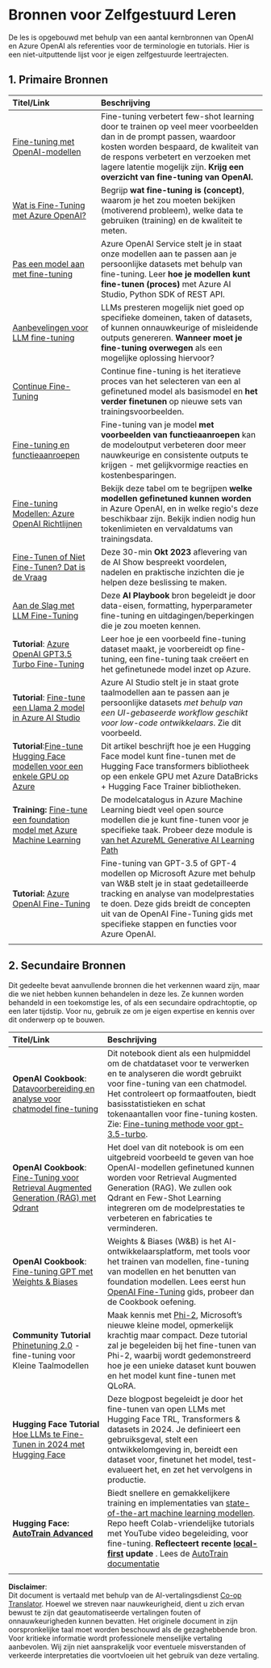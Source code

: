 <!--
CO_OP_TRANSLATOR_METADATA:
{
  "original_hash": "c2f423d1402f71ca3869ec135bb77d16",
  "translation_date": "2025-05-20T08:43:39+00:00",
  "source_file": "18-fine-tuning/RESOURCES.md",
  "language_code": "nl"
}
-->
# Bronnen voor Zelfgestuurd Leren

De les is opgebouwd met behulp van een aantal kernbronnen van OpenAI en Azure OpenAI als referenties voor de terminologie en tutorials. Hier is een niet-uitputtende lijst voor je eigen zelfgestuurde leertrajecten.

## 1. Primaire Bronnen

| Titel/Link                                                                                                                                                                                                                   | Beschrijving                                                                                                                                                                                                                                                                                                                   |
| :--------------------------------------------------------------------------------------------------------------------------------------------------------------------------------------------------------------------------- | :---------------------------------------------------------------------------------------------------------------------------------------------------------------------------------------------------------------------------------------------------------------------------------------------------------------------------- |
| [Fine-tuning met OpenAI-modellen](https://platform.openai.com/docs/guides/fine-tuning?WT.mc_id=academic-105485-koreyst)                                                                                                       | Fine-tuning verbetert few-shot learning door te trainen op veel meer voorbeelden dan in de prompt passen, waardoor kosten worden bespaard, de kwaliteit van de respons verbetert en verzoeken met lagere latentie mogelijk zijn. **Krijg een overzicht van fine-tuning van OpenAI.**                                                                                    |
| [Wat is Fine-Tuning met Azure OpenAI?](https://learn.microsoft.com/azure/ai-services/openai/concepts/fine-tuning-considerations#what-is-fine-tuning-with-azure-openai?WT.mc_id=academic-105485-koreyst)                   | Begrijp **wat fine-tuning is (concept)**, waarom je het zou moeten bekijken (motiverend probleem), welke data te gebruiken (training) en de kwaliteit te meten.                                                                                                                                                                           |
| [Pas een model aan met fine-tuning](https://learn.microsoft.com/azure/ai-services/openai/how-to/fine-tuning?tabs=turbo%2Cpython&pivots=programming-language-studio#continuous-fine-tuning?WT.mc_id=academic-105485-koreyst) | Azure OpenAI Service stelt je in staat onze modellen aan te passen aan je persoonlijke datasets met behulp van fine-tuning. Leer **hoe je modellen kunt fine-tunen (proces)** met Azure AI Studio, Python SDK of REST API.                                                                                                                                |
| [Aanbevelingen voor LLM fine-tuning](https://learn.microsoft.com/ai/playbook/technology-guidance/generative-ai/working-with-llms/fine-tuning-recommend?WT.mc_id=academic-105485-koreyst)                                    | LLMs presteren mogelijk niet goed op specifieke domeinen, taken of datasets, of kunnen onnauwkeurige of misleidende outputs genereren. **Wanneer moet je fine-tuning overwegen** als een mogelijke oplossing hiervoor?                                                                                                                                  |
| [Continue Fine-Tuning](https://learn.microsoft.com/azure/ai-services/openai/how-to/fine-tuning?tabs=turbo%2Cpython&pivots=programming-language-studio#continuous-fine-tuning?WT.mc_id=academic-105485-koreyst)             | Continue fine-tuning is het iteratieve proces van het selecteren van een al gefinetuned model als basismodel en **het verder finetunen** op nieuwe sets van trainingsvoorbeelden.                                                                                                                                                     |
| [Fine-tuning en functieaanroepen](https://learn.microsoft.com/azure/ai-services/openai/how-to/fine-tuning-functions?WT.mc_id=academic-105485-koreyst)                                                                       | Fine-tuning van je model **met voorbeelden van functieaanroepen** kan de modeloutput verbeteren door meer nauwkeurige en consistente outputs te krijgen - met gelijkvormige reacties en kostenbesparingen.                                                                                                                                        |
| [Fine-tuning Modellen: Azure OpenAI Richtlijnen](https://learn.microsoft.com/azure/ai-services/openai/concepts/models#fine-tuning-models?WT.mc_id=academic-105485-koreyst)                                                        | Bekijk deze tabel om te begrijpen **welke modellen gefinetuned kunnen worden** in Azure OpenAI, en in welke regio's deze beschikbaar zijn. Bekijk indien nodig hun tokenlimieten en vervaldatums van trainingsdata.                                                                                                                            |
| [Fine-Tunen of Niet Fine-Tunen? Dat is de Vraag](https://learn.microsoft.com/shows/ai-show/to-fine-tune-or-not-fine-tune-that-is-the-question?WT.mc_id=academic-105485-koreyst)                                      | Deze 30-min **Okt 2023** aflevering van de AI Show bespreekt voordelen, nadelen en praktische inzichten die je helpen deze beslissing te maken.                                                                                                                                                                                        |
| [Aan de Slag met LLM Fine-Tuning](https://learn.microsoft.com/ai/playbook/technology-guidance/generative-ai/working-with-llms/fine-tuning-recommend?WT.mc_id=academic-105485-koreyst)                                             | Deze **AI Playbook** bron begeleidt je door data-eisen, formatting, hyperparameter fine-tuning en uitdagingen/beperkingen die je zou moeten kennen.                                                                                                                                                                         |
| **Tutorial**: [Azure OpenAI GPT3.5 Turbo Fine-Tuning](https://learn.microsoft.com/azure/ai-services/openai/tutorials/fine-tune?tabs=python%2Ccommand-line?WT.mc_id=academic-105485-koreyst)                                  | Leer hoe je een voorbeeld fine-tuning dataset maakt, je voorbereidt op fine-tuning, een fine-tuning taak creëert en het gefinetunede model inzet op Azure.                                                                                                                                                                                    |
| **Tutorial**: [Fine-tune een Llama 2 model in Azure AI Studio](https://learn.microsoft.com/azure/ai-studio/how-to/fine-tune-model-llama?WT.mc_id=academic-105485-koreyst)                                                      | Azure AI Studio stelt je in staat grote taalmodellen aan te passen aan je persoonlijke datasets _met behulp van een UI-gebaseerde workflow geschikt voor low-code ontwikkelaars_. Zie dit voorbeeld.                                                                                                                                                               |
| **Tutorial**:[Fine-tune Hugging Face modellen voor een enkele GPU op Azure](https://learn.microsoft.com/azure/databricks/machine-learning/train-model/huggingface/fine-tune-model?WT.mc_id=academic-105485-koreyst)               | Dit artikel beschrijft hoe je een Hugging Face model kunt fine-tunen met de Hugging Face transformers bibliotheek op een enkele GPU met Azure DataBricks + Hugging Face Trainer bibliotheken.                                                                                                                                                |
| **Training:** [Fine-tune een foundation model met Azure Machine Learning](https://learn.microsoft.com/training/modules/finetune-foundation-model-with-azure-machine-learning/?WT.mc_id=academic-105485-koreyst)         | De modelcatalogus in Azure Machine Learning biedt veel open source modellen die je kunt fine-tunen voor je specifieke taak. Probeer deze module is [van het AzureML Generative AI Learning Path](https://learn.microsoft.com/training/paths/work-with-generative-models-azure-machine-learning/?WT.mc_id=academic-105485-koreyst) |
| **Tutorial:** [Azure OpenAI Fine-Tuning](https://docs.wandb.ai/guides/integrations/azure-openai-fine-tuning?WT.mc_id=academic-105485-koreyst)                                                                                | Fine-tuning van GPT-3.5 of GPT-4 modellen op Microsoft Azure met behulp van W&B stelt je in staat gedetailleerde tracking en analyse van modelprestaties te doen. Deze gids breidt de concepten uit van de OpenAI Fine-Tuning gids met specifieke stappen en functies voor Azure OpenAI.                                                                         |
|                                                                                                                                                                                                                              |                                                                                                                                                                                                                                                                                                                               |

## 2. Secundaire Bronnen

Dit gedeelte bevat aanvullende bronnen die het verkennen waard zijn, maar die we niet hebben kunnen behandelen in deze les. Ze kunnen worden behandeld in een toekomstige les, of als een secundaire opdrachtoptie, op een later tijdstip. Voor nu, gebruik ze om je eigen expertise en kennis over dit onderwerp op te bouwen.

| Titel/Link                                                                                                                                                                                                            | Beschrijving                                                                                                                                                                                                                                                                                                                                                                                                                                                                                                                 |
| :-------------------------------------------------------------------------------------------------------------------------------------------------------------------------------------------------------------------- | :-------------------------------------------------------------------------------------------------------------------------------------------------------------------------------------------------------------------------------------------------------------------------------------------------------------------------------------------------------------------------------------------------------------------------------------------------------------------------------------------------------------------------- |
| **OpenAI Cookbook**: [Datavoorbereiding en analyse voor chatmodel fine-tuning](https://cookbook.openai.com/examples/chat_finetuning_data_prep?WT.mc_id=academic-105485-koreyst)                                      | Dit notebook dient als een hulpmiddel om de chatdataset voor te verwerken en te analyseren die wordt gebruikt voor fine-tuning van een chatmodel. Het controleert op formaatfouten, biedt basisstatistieken en schat tokenaantallen voor fine-tuning kosten. Zie: [Fine-tuning methode voor gpt-3.5-turbo](https://platform.openai.com/docs/guides/fine-tuning?WT.mc_id=academic-105485-koreyst).                                                                                                                                                                   |
| **OpenAI Cookbook**: [Fine-Tuning voor Retrieval Augmented Generation (RAG) met Qdrant](https://cookbook.openai.com/examples/fine-tuned_qa/ft_retrieval_augmented_generation_qdrant?WT.mc_id=academic-105485-koreyst) | Het doel van dit notebook is om een uitgebreid voorbeeld te geven van hoe OpenAI-modellen gefinetuned kunnen worden voor Retrieval Augmented Generation (RAG). We zullen ook Qdrant en Few-Shot Learning integreren om de modelprestaties te verbeteren en fabricaties te verminderen.                                                                                                                                                                                                                                                                |
| **OpenAI Cookbook**: [Fine-tuning GPT met Weights & Biases](https://cookbook.openai.com/examples/third_party/gpt_finetuning_with_wandb?WT.mc_id=academic-105485-koreyst)                                             | Weights & Biases (W&B) is het AI-ontwikkelaarsplatform, met tools voor het trainen van modellen, fine-tuning van modellen en het benutten van foundation modellen. Lees eerst hun [OpenAI Fine-Tuning](https://docs.wandb.ai/guides/integrations/openai-fine-tuning/?WT.mc_id=academic-105485-koreyst) gids, probeer dan de Cookbook oefening.                                                                                                                                                                                                                  |
| **Community Tutorial** [Phinetuning 2.0](https://huggingface.co/blog/g-ronimo/phinetuning?WT.mc_id=academic-105485-koreyst) - fine-tuning voor Kleine Taalmodellen                                                   | Maak kennis met [Phi-2](https://www.microsoft.com/research/blog/phi-2-the-surprising-power-of-small-language-models/?WT.mc_id=academic-105485-koreyst), Microsoft’s nieuwe kleine model, opmerkelijk krachtig maar compact. Deze tutorial zal je begeleiden bij het fine-tunen van Phi-2, waarbij wordt gedemonstreerd hoe je een unieke dataset kunt bouwen en het model kunt fine-tunen met QLoRA.                                                                                                                                                                       |
| **Hugging Face Tutorial** [Hoe LLMs te Fine-Tunen in 2024 met Hugging Face](https://www.philschmid.de/fine-tune-llms-in-2024-with-trl?WT.mc_id=academic-105485-koreyst)                                               | Deze blogpost begeleidt je door het fine-tunen van open LLMs met Hugging Face TRL, Transformers & datasets in 2024. Je definieert een gebruiksgeval, stelt een ontwikkelomgeving in, bereidt een dataset voor, finetunet het model, test-evalueert het, en zet het vervolgens in productie.                                                                                                                                                                                                                                                                |
| **Hugging Face: [AutoTrain Advanced](https://github.com/huggingface/autotrain-advanced?WT.mc_id=academic-105485-koreyst)**                                                                                            | Biedt snellere en gemakkelijkere training en implementaties van [state-of-the-art machine learning modellen](https://twitter.com/abhi1thakur/status/1755167674894557291?WT.mc_id=academic-105485-koreyst). Repo heeft Colab-vriendelijke tutorials met YouTube video begeleiding, voor fine-tuning. **Reflecteert recente [local-first](https://twitter.com/abhi1thakur/status/1750828141805777057?WT.mc_id=academic-105485-koreyst) update** . Lees de [AutoTrain documentatie](https://huggingface.co/autotrain?WT.mc_id=academic-105485-koreyst) |
|                                                                                                                                                                                                                       |                                                                                                                                                                                                                                                                                                                                                                                                                                                                                                                             |

**Disclaimer**:  
Dit document is vertaald met behulp van de AI-vertalingsdienst [Co-op Translator](https://github.com/Azure/co-op-translator). Hoewel we streven naar nauwkeurigheid, dient u zich ervan bewust te zijn dat geautomatiseerde vertalingen fouten of onnauwkeurigheden kunnen bevatten. Het originele document in zijn oorspronkelijke taal moet worden beschouwd als de gezaghebbende bron. Voor kritieke informatie wordt professionele menselijke vertaling aanbevolen. Wij zijn niet aansprakelijk voor eventuele misverstanden of verkeerde interpretaties die voortvloeien uit het gebruik van deze vertaling.